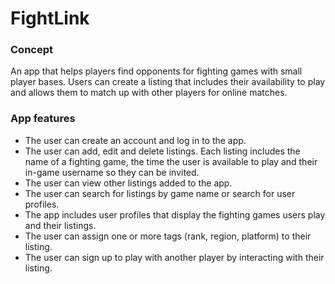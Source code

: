 # FightLink

### Concept
An app that helps players find opponents for fighting games with small player bases. Users can create a listing that includes their availability to play and allows them to match up with other players for online matches.

### App features
- The user can create an account and log in to the app.
- The user can add, edit and delete listings. Each listing includes the name of a fighting game, the time the user is available to play and their in-game username so they can be invited.
- The user can view other listings added to the app.
- The user can search for listings by game name or search for user profiles.
- The app includes user profiles that display the fighting games users play and their listings.
- The user can assign one or more tags (rank, region, platform) to their listing.
- The user can sign up to play with another player by interacting with their listing.
